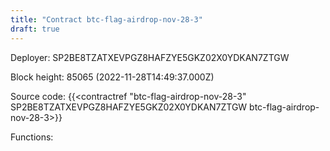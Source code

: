 ```yaml
---
title: "Contract btc-flag-airdrop-nov-28-3"
draft: true
---
```

Deployer: SP2BE8TZATXEVPGZ8HAFZYE5GKZ02X0YDKAN7ZTGW


 



Block height: 85065 (2022-11-28T14:49:37.000Z)

Source code: {{<contractref "btc-flag-airdrop-nov-28-3" SP2BE8TZATXEVPGZ8HAFZYE5GKZ02X0YDKAN7ZTGW btc-flag-airdrop-nov-28-3>}}

Functions:


